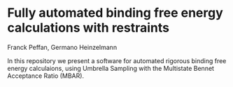 # Fully automated binding free energy calculations with restraints

Franck Peffan, Germano Heinzelmann

In this repository we present a software for automated rigorous binding free energy calculaions, using Umbrella Sampling with the Multistate Bennet Acceptance Ratio (MBAR). 

